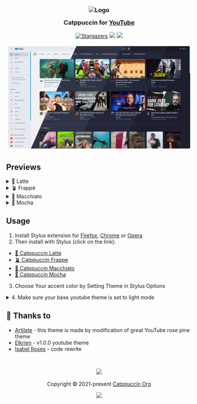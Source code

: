 <h3 align="center">
	<img src="https://raw.githubusercontent.com/catppuccin/catppuccin/main/assets/logos/exports/1544x1544_circle.png" width="100" alt="Logo"/><br/>
	<img src="https://raw.githubusercontent.com/catppuccin/catppuccin/main/assets/misc/transparent.png" height="30" width="0px"/>
	Catppuccin for <a href="https://www.youtube.com">YouTube</a>
	<img src="https://raw.githubusercontent.com/catppuccin/catppuccin/main/assets/misc/transparent.png" height="30" width="0px"/>
</h3>
<p align="center">
    <a href="https://github.com/isabelroses/YouTube/stargazers"><img alt="Stargazers" src="https://img.shields.io/github/stars/isabelroses/YouTube?colorA=363a4f&colorB=b7bdf8&style=for-the-badge"></a>
    <a href="https://github.com/isabelroses/YouTube/issues"><img src="https://img.shields.io/github/issues/isabelroses/YouTube?colorA=363a4f&colorB=f5a97f&style=for-the-badge"></a>
    <a href="https://github.com/isabelroses/YouTube/contributors"><img src="https://img.shields.io/github/contributors/isabelroses/YouTube?colorA=363a4f&colorB=a6da95&style=for-the-badge"></a>
</p>


<p align="center">
  <img src="/assets/preview.webp"/>
</p>

## Previews

<details>
<summary>🌻 Latte</summary>
  <img src="/assets/latte.png"/>
</details>
<details>
<summary>🪴 Frappé</summary>
  <img src="/assets/frappe.png"/>
</details>
<details>
<summary>🌺 Macchiato</summary>
  <img src="/assets/macchiato.png"/>
</details>
<details>
<summary>🌿 Mocha</summary>
  <img src="/assets/mocha.png"/>
</details>


## Usage

1. Install Stylus extension for [Firefox](https://addons.mozilla.org/en-US/firefox/addon/styl-us/), [Chrome](https://chrome.google.com/webstore/detail/stylus/clngdbkpkpeebahjckkjfobafhncgmne) or [Opera](https://addons.opera.com/en-gb/extensions/details/stylus/)
2. Then install with Stylus (click on the link):
  - [🌻 Catppuccin Latte](/src/YouTubeCatppuccinLatte.user.css)
  - [🪴 Catppuccin Frappe](/src/YouTubeCatppuccinFrappe.user.css)
  - [🌺 Catppuccin Macchiato](/src/YouTubeCatppuccinMacchiato.user.css)
  - [🌿 Catppuccin Mocha](/src/YouTubeCatppuccinMocha.user.css)
3. Choose Your accent color by Setting Theme in Stylus Options
<details>
<summary>
4. Make sure your base youtube theme is set to light mode
</summary>

![Help image](/assets/set-to-lightmode.png)
</details>

## 💝 Thanks to

- [Artilate](https://github.com/artilate/youtube) - this theme is made by modification of great YouTube rose pine theme
- [Elkrien](https://github.com/elkrien) - v1.0.0 youtube theme
- [Isabel Roses](https://github.com/isabelroses) - code rewrite

&nbsp;

<p align="center"><img src="https://raw.githubusercontent.com/catppuccin/catppuccin/main/assets/footers/gray0_ctp_on_line.svg?sanitize=true" /></p>
<p align="center">Copyright &copy; 2021-present <a href="https://github.com/catppuccin" target="_blank">Catppuccin Org</a>
<p align="center"><a href="https://github.com/catppuccin/YouTube/blob/main/LICENSE"><img src="https://img.shields.io/static/v1.svg?style=for-the-badge&label=License&message=GNU&logoColor=d9e0ee&colorA=363a4f&colorB=b7bdf8"/></a></p>
